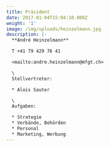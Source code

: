 ```yaml
---
title: Präsident
date: 2017-01-04T15:04:10.000Z
weight: '1'
image: /img/uploads/heinzelmann.jpg
description: |-
  **André Heinzelmann**

  T +41 79 429 76 41

  <mailto:andre.heinzelmann@mfgt.ch>

  \
  Stellvertreter:

  * Alois Sauter

  \
  Aufgaben:

  * Strategie
  * Verbände, Behörden
  * Personal
  * Marketing, Werbung
---
```


